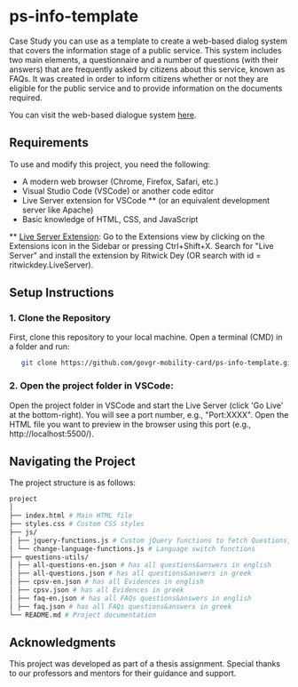# ps-info-template

Case Study you can use as a template to create a web-based dialog system that covers the information stage of a public service. This system includes two main elements, a questionnaire and a number of questions (with their answers) that are frequently asked by citizens about this service, known as FAQs. It was created in order to inform citizens whether or not they are eligible for the public service and to provide information on the documents required.

You can visit the web-based dialogue system [here](https://govgr-mobility-card.github.io/info-for-mobility-card-gr/).

## Requirements

To use and modify this project, you need the following:

- A modern web browser (Chrome, Firefox, Safari, etc.)
- Visual Studio Code (VSCode) or another code editor
- Live Server extension for VSCode \*\* (or an equivalent development server like Apache)
- Basic knowledge of HTML, CSS, and JavaScript

\*\* [Live Server Extension](https://marketplace.visualstudio.com/items?itemName=ritwickdey.LiveServer): Go to the Extensions view by clicking on the Extensions icon in the Sidebar or pressing Ctrl+Shift+X. Search for "Live Server" and install the extension by Ritwick Dey (OR search with id = ritwickdey.LiveServer). 

## Setup Instructions

### 1. Clone the Repository

First, clone this repository to your local machine. Open a terminal (CMD) in a folder and run:

```sh
   git clone https://github.com/govgr-mobility-card/ps-info-template.git
```

### 2. Open the project folder in VSCode:

Open the project folder in VSCode and start the Live Server (click 'Go Live' at the bottom-right). You will see a port number, e.g., "Port:XXXX". Open the HTML file you want to preview in the browser using this port (e.g., http://localhost:5500/).

## Navigating the Project

The project structure is as follows:

```sh
project
│
├── index.html # Main HTML file
├── styles.css # Custom CSS styles
├── js/
│ ├── jquery-functions.js # Custom jQuery functions to fetch Questions, Evidences, FAQs and to handle answers in the questionnaire
│ └── change-language-functions.js # Language switch functions
├── questions-utils/
│ ├── all-questions-en.json # has all questions&answers in english
│ ├── all-questions.json # has all questions&answers in greek
│ ├── cpsv-en.json # has all Evidences in english
│ ├── cpsv.json # has all Evidences in greek
│ ├── faq-en.json # has all FAQs questions&answers in english
│ ├── faq.json # has all FAQs questions&answers in greek
└── README.md # Project documentation
```

## Acknowledgments

This project was developed as part of a thesis assignment. Special thanks to our professors and mentors for their guidance and support.
